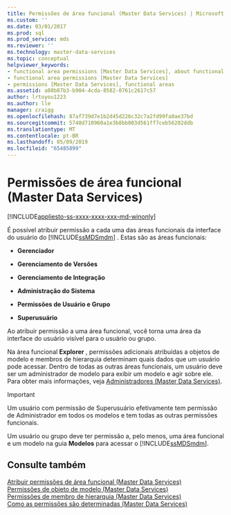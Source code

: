 ```yaml
---
title: Permissões de área funcional (Master Data Services) | Microsoft Docs
ms.custom: ''
ms.date: 03/01/2017
ms.prod: sql
ms.prod_service: mds
ms.reviewer: ''
ms.technology: master-data-services
ms.topic: conceptual
helpviewer_keywords:
- functional area permissions [Master Data Services], about functional area permissions
- functional area permissions [Master Data Services]
- permissions [Master Data Services], functional areas
ms.assetid: a80b87b3-b904-4cda-8582-0761c2617c57
author: lrtoyou1223
ms.author: lle
manager: craigg
ms.openlocfilehash: 87af739d7e1b2d45d226c32c7a2fd99fa0ae37bd
ms.sourcegitcommit: 5748d710960a1e3b8bb003d561ff7ceb56202ddb
ms.translationtype: MT
ms.contentlocale: pt-BR
ms.lasthandoff: 05/09/2019
ms.locfileid: "65485899"
---
```

# <a name="functional-area-permissions-master-data-services"></a>Permissões de área funcional (Master Data Services)

[!INCLUDE[appliesto-ss-xxxx-xxxx-xxx-md-winonly](../includes/appliesto-ss-xxxx-xxxx-xxx-md-winonly.md)]

  É possível atribuir permissão a cada uma das áreas funcionais da interface do usuário do [!INCLUDE[ssMDSmdm](../includes/ssmdsmdm-md.md)] . Estas são as áreas funcionais:  
  
-   **Gerenciador**  
  
-   **Gerenciamento de Versões**  
  
-   **Gerenciamento de Integração**  
  
-   **Administração do Sistema**  
  
-   **Permissões de Usuário e Grupo**  
  
-   **Superusuário**  
  
 Ao atribuir permissão a uma área funcional, você torna uma área da interface do usuário visível para o usuário ou grupo.  
  
 Na área funcional **Explorer** , permissões adicionais atribuídas a objetos de modelo e membros de hierarquia determinam quais dados que um usuário pode acessar. Dentro de todas as outras áreas funcionais, um usuário deve ser um administrador de modelo para exibir um modelo e agir sobre ele. Para obter mais informações, veja [Administradores &#40;Master Data Services&#41;](../master-data-services/administrators-master-data-services.md).  
  
> [!IMPORTANT]  
>  Um usuário com permissão de Superusuário efetivamente tem permissão de Administrador em todos os modelos e tem todas as outras permissões funcionais.  
  
 Um usuário ou grupo deve ter permissão a, pelo menos, uma área funcional e um modelo na guia **Modelos** para acessar o [!INCLUDE[ssMDSmdm](../includes/ssmdsmdm-md.md)].  
  
## <a name="see-also"></a>Consulte também  
 [Atribuir permissões de área funcional &#40;Master Data Services&#41;](../master-data-services/assign-functional-area-permissions-master-data-services.md)   
 [Permissões de objeto de modelo &#40;Master Data Services&#41;](../master-data-services/model-object-permissions-master-data-services.md)   
 [Permissões de membro de hierarquia &#40;Master Data Services&#41;](../master-data-services/hierarchy-member-permissions-master-data-services.md)   
 [Como as permissões são determinadas &#40;Master Data Services&#41;](../master-data-services/how-permissions-are-determined-master-data-services.md)  
  
  
